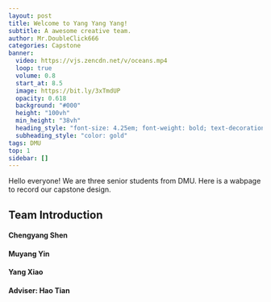 ```yaml
---
layout: post
title: Welcome to Yang Yang Yang!
subtitle: A awesome creative team.
author: Mr.DoubleClick666
categories: Capstone
banner:
  video: https://vjs.zencdn.net/v/oceans.mp4
  loop: true
  volume: 0.8
  start_at: 8.5
  image: https://bit.ly/3xTmdUP
  opacity: 0.618
  background: "#000"
  height: "100vh"
  min_height: "38vh"
  heading_style: "font-size: 4.25em; font-weight: bold; text-decoration: underline"
  subheading_style: "color: gold"
tags: DMU
top: 1
sidebar: []
---
```


Hello everyone! We are three senior students from DMU. Here is a wabpage to record our capstone design.


## Team Introduction

#### Chengyang Shen  
#### Muyang Yin  
#### Yang Xiao
#### Adviser: Hao Tian

